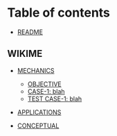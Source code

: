 
<!--
[ file: README.md ] =======================================================================

[ description ] ---------------------------------------------------------------------------

	text file containing blah..

[ explanation ] ---------------------------------------------------------------------------

	the purpose of this text file is to blah..
-->

# Table of contents

* [README](README.md)

<!--wikime-->
## WIKIME

* [MECHANICS](WIKIME/1-mechanics.md)
	* [OBJECTIVE](WIKIME/1-mechanics/0-objective.md)
	* [CASE-1: blah](WIKIME/1-mechanics/c-1.md)
	* [TEST CASE-1: blah](WIKIME/1-mechanics/tc-1.md)

* [APPLICATIONS](WIKIME/2-applications.md)

* [CONCEPTUAL](WIKIME/3-conceptual.md)
